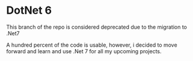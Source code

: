 # DotNet 6

This branch of the repo is considered deprecated due to the migration to .Net7

A hundred percent of the code is usable, however, i decided to move forward and learn and use .Net 7 for all my upcoming projects.